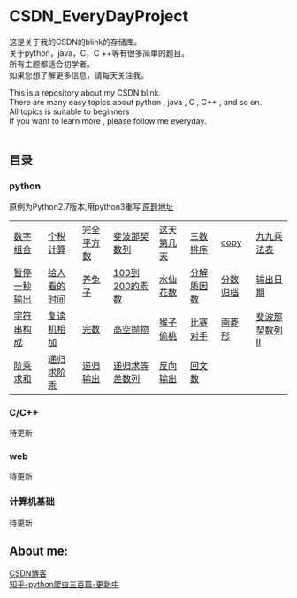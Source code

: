 # CSDN_EveryDayProject

这是关于我的CSDN的blink的存储库。<br>
关于python，java，C，C ++等有很多简单的题目。<br>
所有主题都适合初学者。<br>
如果您想了解更多信息，请每天关注我。<br>

This is a repository about my CSDN blink. <br>
There are many easy topics about python , java , C , C++ , and so on.<br>
All topics is suitable to beginners .<br>
If you want to learn more , please follow me everyday.<br>
<br>


## 目录
### python
原例为Python2.7版本,用python3重写
<a href=https://www.runoob.com/python/python-100-examples.html>原题地址</a>
<table>
<tr>
  <td>
    <a href=https://github.com/LaicZhang/CSDN_EveryDayProject/blob/master/python3.7/%E6%95%B0%E5%AD%97%E7%BB%84%E5%90%88.py>数字组合</a>
  </td>
  <td>
    <a href=https://github.com/LaicZhang/CSDN_EveryDayProject/blob/master/python3.7/个税计算.py>个税计算</a>
  </td>
  <td>
    <a href=https://github.com/LaicZhang/CSDN_EveryDayProject/blob/master/python3.7/完全平方数.py>完全平方数</a>
  </td>
  <td>
    <a href=https://github.com/LaicZhang/CSDN_EveryDayProject/blob/master/python3.7/斐波那契数列.py>斐波那契数列</a>
  </td>
  <td>
    <a href=https://github.com/LaicZhang/CSDN_EveryDayProject/blob/master/python3.7/这天第几天.py>这天第几天</a>
  </td>
  <td>
    <a href=https://github.com/LaicZhang/CSDN_EveryDayProject/blob/master/python3.7/三数排序.py>三数排序</a>
  </td>
  <td>
    <a href=https://github.com/LaicZhang/CSDN_EveryDayProject/blob/master/python3.7/copy.py>copy</a>
  </td>
  <td>
    <a href=https://github.com/LaicZhang/CSDN_EveryDayProject/blob/master/python3.7/九九乘法表.py>九九乘法表</a>
  </td>
</tr>
<tr>
  <td>
    <a href=https://github.com/LaicZhang/CSDN_EveryDayProject/blob/master/python3.7/暂停一秒输出.py>暂停一秒输出</a>
  </td>
  <td>
    <a href=https://github.com/LaicZhang/CSDN_EveryDayProject/blob/master/python3.7/给人看的时间.py>给人看的时间</a>
  </td>
  <td>
    <a href=https://github.com/LaicZhang/CSDN_EveryDayProject/blob/master/python3.7/养兔子.py>养兔子</a>
  </td>
  <td>
    <a href=https://github.com/LaicZhang/CSDN_EveryDayProject/blob/master/python3.7/100到200的素数.py>100到200的素数</a>
  </td>
  <td>
    <a href=https://github.com/LaicZhang/CSDN_EveryDayProject/blob/master/python3.7/水仙花数.py>水仙花数</a>
  </td>
  <td>
    <a href=https://github.com/LaicZhang/CSDN_EveryDayProject/blob/master/python3.7/分解质因数.py>分解质因数</a>
  </td>
  <td>
    <a href=https://github.com/LaicZhang/CSDN_EveryDayProject/blob/master/python3.7/分数归档.py>分数归档</a>
  </td>
  <td>
    <a href=https://github.com/LaicZhang/CSDN_EveryDayProject/blob/master/python3.7/输出日期.py>输出日期</a>
  </td>
</tr>  
<tr>
  <td>
    <a href=https://github.com/LaicZhang/CSDN_EveryDayProject/blob/master/python3.7/字符串构成.py>字符串构成</a>
  </td>
  <td>
    <a href=https://github.com/LaicZhang/CSDN_EveryDayProject/blob/master/python3.7/复读机相加.py>复读机相加</a>
  </td>
  <td>
    <a href=https://github.com/LaicZhang/CSDN_EveryDayProject/blob/master/python3.7/完数.py>完数</a>
  </td>
  <td>
    <a href=https://github.com/LaicZhang/CSDN_EveryDayProject/blob/master/python3.7/高空抛物.py>高空抛物</a>
  </td>
  <td>
    <a href=https://github.com/LaicZhang/CSDN_EveryDayProject/blob/master/python3.7/猴子偷桃.py>猴子偷桃</a>
  </td>
  <td>
    <a href=https://github.com/LaicZhang/CSDN_EveryDayProject/blob/master/python3.7/比赛对手.py>比赛对手</a>
  </td>
  <td>
    <a href=https://github.com/LaicZhang/CSDN_EveryDayProject/blob/master/python3.7/画菱形.py>画菱形</a>
  </td>
  <td>
    <a href=https://github.com/LaicZhang/CSDN_EveryDayProject/blob/master/python3.7/斐波那契数列II.py>斐波那契数列II</a>
  </td>
</tr>
<tr>
  <td>
    <a href=https://github.com/LaicZhang/CSDN_EveryDayProject/blob/master/python3.7/阶乘求和.py>阶乘求和</a>
  </td>
  <td>
    <a href=https://github.com/LaicZhang/CSDN_EveryDayProject/blob/master/python3.7/递归求阶乘.py>递归求阶乘</a>
  </td>
  <td>
    <a href=https://github.com/LaicZhang/CSDN_EveryDayProject/blob/master/python3.7/递归输出.py>递归输出</a>
  </td>
  <td>
    <a href=https://github.com/LaicZhang/CSDN_EveryDayProject/blob/master/python3.7/递归求等差数列.py>递归求等差数列</a>
  </td>
  <td>
    <a href=https://github.com/LaicZhang/CSDN_EveryDayProject/blob/master/python3.7/反向输出.py>反向输出</a>
  </td>
  <td>
    <a href=https://github.com/LaicZhang/CSDN_EveryDayProject/blob/master/python3.7/回文数.py>回文数</a>
  </td>
</tr>

</table>


### C/C++
待更新
### web
待更新
### 计算机基础
待更新
## About me:
[CSDN博客](https://blog.csdn.net/qq_44621510)
<br>
[知乎-python爬虫三百篇-更新中](https://zhuanlan.zhihu.com/c_1117459054397693952)
